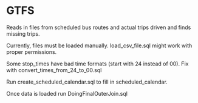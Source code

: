 # GTFS
Reads in files from scheduled bus routes and actual trips driven and finds missing trips.

Currently, files must be loaded manually. load_csv_file.sql might work with proper permissions.

Some stop_times have bad time formats (start with 24 instead of 00). Fix with convert_times_from_24_to_00.sql

Run create_scheduled_calendar.sql to fill in scheduled_calendar.

Once data is loaded run DoingFinalOuterJoin.sql

